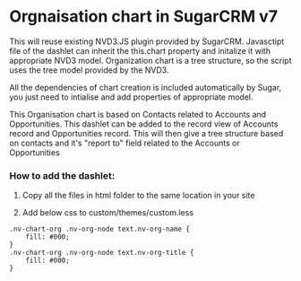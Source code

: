 # Orgnaisation chart in SugarCRM v7

This will reuse existing NVD3.JS plugin provided by SugarCRM. Javasctipt file of the dashlet can inherit the this.chart property and initalize it with appropriate NVD3 model. Organization chart is a tree structure, so the script uses the tree model provided by the NVD3.

All the dependencies of chart creation is included automatically by Sugar, you just need to intialise and add properties of appropriate model.

This Organisation chart is based on Contacts related to Accounts and Opportunities. This dashlet can be added to the record view of Accounts record and Opportunities record.
This will then give a tree structure based on contacts and it's "report to" field related to the Accounts or Opportunities


### How to add the dashlet:
1) Copy all the files in html folder to the same location in your site

2) Add below css to custom/themes/custom.less
```
.nv-chart-org .nv-org-node text.nv-org-name {
	fill: #000;
}
.nv-chart-org .nv-org-node text.nv-org-title {
    fill: #000;
}
```
